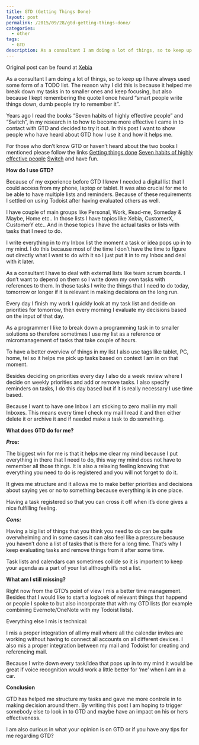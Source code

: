 ```yaml
---
title: GTD (Getting Things Done)
layout: post
permalink: /2015/09/28/gtd-getting-things-done/
categories:
  - other
tags:
  - GTD
description: As a consultant I am doing a lot of things, so to keep up I have always used some form of a TODO list. The reason why I did this is because it helped me break down my tasks in to smaller ones and keep focusing, but also because I kept remembering the quote I once heard “smart people write things down, dumb people try to remember it”.
---
```

Original post can be found at [Xebia][1]

As a consultant I am doing a lot of things, so to keep up I have always used some form of a TODO list. The reason why I did this is because it helped me break down my tasks in to smaller ones and keep focusing, but also because I kept remembering the quote I once heard “smart people write things down, dumb people try to remember it”.

Years ago I read the books “Seven habits of highly effective people” and “Switch”, in my research in to how to become more effective I came in to contact with GTD and decided to try it out. In this post I want to show people who have heard about GTD how I use it and how it helps me.

For those who don’t know GTD or haven’t heard about the two books I mentioned please follow the links [Getting things done][2] [Seven habits of highly effective people][3] [Switch][4] and have fun.
<!--more-->

<strong>How do I use GTD?</strong>

Because of my experience before GTD I knew I needed a digital list that I could access from my phone, laptop or tablet. It was also crucial for me to be able to have multiple lists and reminders. Because of these requirements I settled on using Todoist after having evaluated others as well.

I have couple of main groups like Personal, Work, Read-me, Someday & Maybe, Home etc.. In those lists I have topics like Xebia, CustomerX, CustomerY etc.. And in those topics I have the actual tasks or lists with tasks that I need to do.

I write everything in to my Inbox list the moment a task or idea pops up in to my mind. I do this because most of the time I don’t have the time to figure out directly what I want to do with it so I just put it in to my Inbox and deal with it later.

As a consultant I have to deal with external lists like team scrum boards. I don’t want to depend on them so I write down my own tasks with references to them. In those tasks I write the things that I need to do today, tomorrow or longer if it is relevant in making decisions on the long run.

Every day I finish my work I quickly look at my task list and decide on priorities for tomorrow, then every morning I evaluate my decisions based on the input of that day.

As a programmer I like to break down a programming task in to smaller solutions so therefore sometimes I use my list as a reference or micromanagement of tasks that take couple of hours.

To have a better overview of things in my list I also use tags like tablet, PC, home, tel so it helps me pick up tasks based on context I am in on that moment.

Besides deciding on priorities every day I also do a week review where I decide on weekly priorities and add or remove tasks. I also specify reminders on tasks, I do this day based but if it is really necessary I use time based.

Because I want to have one Inbox I am sticking to zero mail in my mail Inboxes. This means every time I check my mail I read it and then either delete it or archive it and if needed make a task to do something.

<strong>What does GTD do for me?</strong>

<strong><em>Pros:</em></strong>

The biggest win for me is that it helps me clear my mind because I put everything in there that I need to do, this way my mind does not have to remember all those things. It is also a relaxing feeling knowing that everything you need to do is registered and you will not forget to do it.

It gives me structure and it allows me to make better priorities and decisions about saying yes or no to something because everything is in one place.

Having a task registered so that you can cross it off when it’s done gives a nice fulfilling feeling.

<strong><em>Cons:</em></strong>

Having a big list of things that you think you need to do can be quite overwhelming and in some cases it can also feel like a pressure because you haven’t done a list of tasks that is there for a long time. That’s why I keep evaluating tasks and remove things from it after some time.

Task lists and calendars can sometimes collide so it is importent to keep your agenda as a part of your list although it’s not a list.

<strong>What am I still missing?</strong>

Right now from the GTD’s point of view I mis a better time management. Besides that I would like to start a logboek of relevant things that happend or people I spoke to but also incorporate that with my GTD lists (for example combining Evernote/OneNote with my Todoist lists).

Everything else I mis is technical:

I mis a proper integration of all my mail where all the calendar invites are working without having to connect all accounts on all different devices. I also mis a proper integration between my mail and Todoist for creating and referencing mail.

Because I write down every task/idea that pops up in to my mind it would be great if voice recognition would work a little better for ‘me’ when I am in a car.

<strong>Conclusion</strong>

GTD has helped me structure my tasks and gave me more controle in to making decision around them. By writing this post I am hoping to trigger somebody else to look in to GTD and maybe have an impact on his or hers effectiveness.

I am also curious in what your opinion is on GTD or if you have any tips for me regarding GTD?

 [1]: http://blog.xebia.com/2015/09/28/gtd-getting-things-done/
 [2]: http://gettingthingsdone.com
 [3]: https://www.stephencovey.com/7habits/7habits.php
 [4]: http://heathbrothers.com/books/switch/